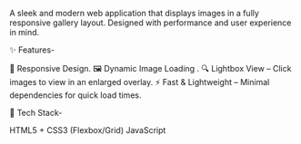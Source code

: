 A sleek and modern web application that displays images in a fully responsive gallery layout. Designed with performance and user experience in mind.

✨ Features-

📱 Responsive Design.
🖼️ Dynamic Image Loading .
🔍 Lightbox View – Click images to view in an enlarged overlay.
⚡ Fast & Lightweight – Minimal dependencies for quick load times.

🚀 Tech Stack-

HTML5 + CSS3 (Flexbox/Grid)
JavaScript
